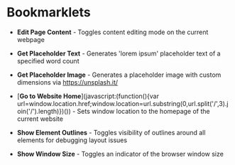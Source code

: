 # Bookmarklets

* **Edit Page Content** - Toggles content editing mode on the current webpage

* **Get Placeholder Text** - Generates 'lorem ipsum' placeholder text of a specified word count

* **Get Placeholder Image** - Generates a placeholder image with custom dimensions via https://unsplash.it/

* [**Go to Website Home**](javascript:(function(){var url=window.location.href;window.location=url.substring(0,url.split('/',3).join('/').length)})()) - Sets window location to the homepage of the current website

* **Show Element Outlines** - Toggles visibility of outlines around all elements for debugging layout issues

* **Show Window Size** - Toggles an indicator of the browser window size
